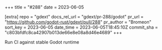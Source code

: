 +++
title = "#288"
date = 2023-06-05

[extra]
repo = "gdext"
docs_rel_url = "gdext/pr-288/godot"
pr_url = "https://github.com/godot-rust/gdext/pull/288"
pr_author = "Bromeon"
sort_key = 2023-06-05
date_time = 2023-06-05T18:45:10Z
commit_sha = "c803bfdfc8ca42907b013de66e8e08a8d46e4689"
+++

Run CI against stable Godot runtime
